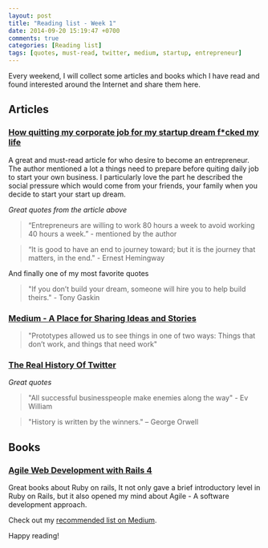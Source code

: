 ```yaml
---
layout: post
title: "Reading list - Week 1"
date: 2014-09-20 15:19:47 +0700
comments: true
categories: [Reading list]
tags: [quotes, must-read, twitter, medium, startup, entrepreneur]
---
```

Every weekend, I will collect some articles and books which I have read and found interested around the Internet and share them here.

## Articles

### [How quitting my corporate job for my startup dream f*cked my life](https://medium.com/everything-about-startups-and-entrepreneurship/how-quitting-my-corporate-job-for-my-startup-dream-f-cked-my-life-up-3b6b3e29b318)

A great and must-read article for who desire to become an entrepreneur. The author mentioned a lot a things need to prepare before quiting daily job to start your own business. I particularly love the part he described the social pressure which would come from your friends, your family when you decide to start your start up dream. 
 
_Great quotes from the article above_

> “Entrepreneurs are willing to work 80 hours a week to avoid working 40 hours a week.” - mentioned by the author

> “It is good to have an end to journey toward; but it is the journey that matters, in the end." - Ernest Hemingway

And finally one of my most favorite quotes

> "If you don’t build your dream, someone will hire you to help build theirs." - Tony Gaskin

### [Medium - A Place for Sharing Ideas and Stories](http://www.teehanlax.com/story/medium/)

> "Prototypes allowed us to see things in one of two ways: Things that don’t work, and things that need work" 

### [The Real History Of Twitter](http://www.businessinsider.com/how-twitter-was-founded-2011-4)

_Great quotes_

> "All successful businesspeople make enemies along the way" - Ev William

> "History is written by the winners." – George Orwell

## Books 

### [Agile Web Development with Rails 4](https://pragprog.com/book/rails4/agile-web-development-with-rails-4)

Great books about Ruby on rails, It not only gave a brief introductory level in Ruby on Rails, but it also opened my mind about Agile - A software development approach.

Check out my [recommended list on Medium](https://medium.com/@rexey3s/has-recommended).

Happy reading!